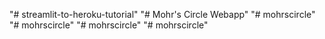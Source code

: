 "# streamlit-to-heroku-tutorial" 
"# Mohr's Circle Webapp" 
"# mohrscircle" 
"# mohrscircle" 
"# mohrscircle" 
"# mohrscircle" 
